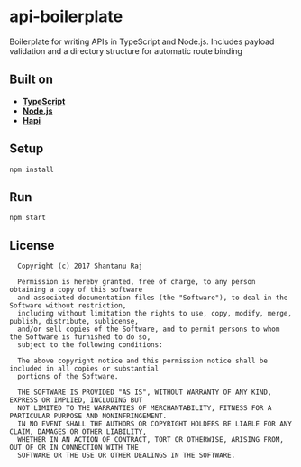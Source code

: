 # api-boilerplate

Boilerplate for writing APIs in TypeScript and Node.js.
Includes payload validation and a directory structure for automatic route binding

## Built on

* **[TypeScript](https://www.typescriptlang.org/)**
* **[Node.js](https://nodejs.org)**
* **[Hapi](https://hapijs.com/)**

## Setup

    npm install

## Run

    npm start

## License

```
  Copyright (c) 2017 Shantanu Raj

  Permission is hereby granted, free of charge, to any person obtaining a copy of this software
  and associated documentation files (the "Software"), to deal in the Software without restriction,
  including without limitation the rights to use, copy, modify, merge, publish, distribute, sublicense,
  and/or sell copies of the Software, and to permit persons to whom the Software is furnished to do so,
  subject to the following conditions:

  The above copyright notice and this permission notice shall be included in all copies or substantial
  portions of the Software.

  THE SOFTWARE IS PROVIDED "AS IS", WITHOUT WARRANTY OF ANY KIND, EXPRESS OR IMPLIED, INCLUDING BUT
  NOT LIMITED TO THE WARRANTIES OF MERCHANTABILITY, FITNESS FOR A PARTICULAR PURPOSE AND NONINFRINGEMENT.
  IN NO EVENT SHALL THE AUTHORS OR COPYRIGHT HOLDERS BE LIABLE FOR ANY CLAIM, DAMAGES OR OTHER LIABILITY,
  WHETHER IN AN ACTION OF CONTRACT, TORT OR OTHERWISE, ARISING FROM, OUT OF OR IN CONNECTION WITH THE
  SOFTWARE OR THE USE OR OTHER DEALINGS IN THE SOFTWARE.
```